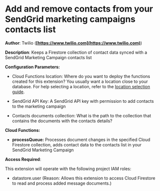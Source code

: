 # Add and remove contacts from your SendGrid marketing campaigns contacts list

**Author**: Twilio (**[https://www.twilio.com](https://www.twilio.com)**)

**Description**: Keeps a Firestore collection of contact data synced with a SendGrid Marketing Campaign contacts list



**Configuration Parameters:**

* Cloud Functions location: Where do you want to deploy the functions created for this extension? You usually want a location close to your database. For help selecting a location, refer to the [location selection guide](https://firebase.google.com/docs/functions/locations).

* SendGrid API Key: A SendGrid API key with permission to add contacts to the marketing campaign

* Contacts documents collection: What is the path to the collection that contains the documents with the contacts details?



**Cloud Functions:**

* **processQueue:** Processes document changes in the specified Cloud Firestore collection, adds contact data to the contacts list in your SendGrid Marketing Campaign



**Access Required**:



This extension will operate with the following project IAM roles:

* datastore.user (Reason: Allows this extension to access Cloud Firestore to read and process added message documents.)
